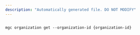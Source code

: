 ```yaml
---
description: "Automatically generated file. DO NOT MODIFY"
---
```


```cli

mgc organization get --organization-id {organization-id}

```
